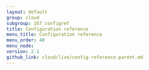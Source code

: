 ```yaml
---
layout: default
group: cloud
subgroup: 167_configref
title: Configuration reference
menu_title: Configuration reference
menu_order: 40
menu_node:
version: 2.1
github_link: cloud/live/config-reference-parent.md
---
```

